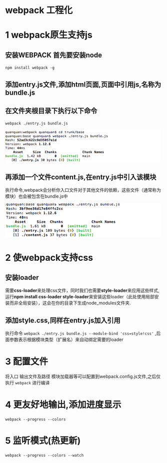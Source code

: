 # webpack 工程化

# 1 webpack原生支持js
## 安装WEBPACK 首先要安装node
 `npm install webpack -g`
## 添加entry.js文件,添加html页面,页面中引用js,名称为bundle.js

## 在文件夹根目录下执行以下命令
`webpack ./entry.js bundle.js`

![](./app/img/1.png)

## 再添加一个文件content.js,在entry.js中引入该模块
执行命令,webpack会分析你入口文件对于其他文件的依赖，这些文件（通常称为模块）也会被包含在bundle.js中

 ![](./app/img/2.png)
 
# 2 使webpack支持css
 
## 安装loader
 需要**css-loader**来处理css文件，同时我们也需要**style-loader**来应用这些样式,
 运行**npm install css-loader style-loader**来安装这些loader（此处使用局部安装而非全局安装），这会在你的目录下生成node_modules文件夹.
 
## 添加style.css,同样在entry.js加入引用
 执行命令 `webpack ./entry.js bundle.js --module-bind 'css=style!css'` ,后面参数表示根据模块类型（扩展名）来自动绑定需要的loader
 
# 3 配置文件
将入口 输出文件及路径 模块加载器等可以配置到webpack.config.js文件,之后仅执行 `webpack` 进行编译

# 4 更友好地输出,添加进度显示
`webpack --progress --colors`

# 5 监听模式(热更新)
`webpack --progress --colors --watch`